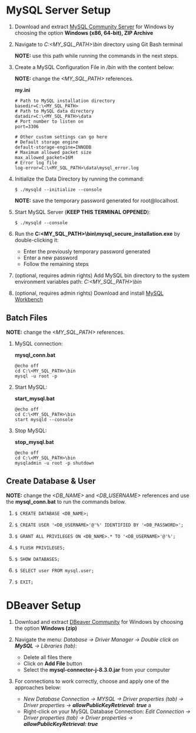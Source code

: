 # MySQL Server Setup

1. Download and extract [MySQL Community Server](https://dev.mysql.com/downloads/mysql/) for Windows by choosing the option **Windows (x86, 64-bit), ZIP Archive**

2. Navigate to _C:\<MY_SQL_PATH>\bin_ directory using Git Bash terminal

   **NOTE:** use this path while running the commands in the next steps.

3. Create a MySQL Configuration File in _/bin_ with the content below:

   **NOTE:** change the _<MY_SQL_PATH>_ references.

   **my.ini**

   ```
   # Path to MySQL installation directory
   basedir=C:\<MY_SQL_PATH>
   # Path to MySQL data directory
   datadir=C:\<MY_SQL_PATH>\data
   # Port number to listen on
   port=3306

   # Other custom settings can go here
   # Default storage engine
   default-storage-engine=INNODB
   # Maximum allowed packet size
   max_allowed_packet=16M
   # Error log file
   log-error=C:\<MY_SQL_PATH>\data\mysql_error.log
   ```

4. Initialize the Data Directory by running the command:

   `$ ./mysqld --initialize --console`

   **NOTE:** save the temporary password generated for root@localhost.

5. Start MySQL Server (**KEEP THIS TERMINAL OPPENED**):

   `$ ./mysqld --console`

6. Run the **C:\<MY_SQL_PATH>\bin\mysql_secure_installation.exe** by double-clicking it:

   - Enter the previously temporary password generated
   - Enter a new password
   - Follow the remaining steps

7. (optional, requires admin rights) Add MySQL bin directory to the system environment variables path: _C:\<MY_SQL_PATH>\bin_

8. (optional, requires admin rights) Download and install [MySQL Workbench](https://dev.mysql.com/downloads/workbench/)

## Batch Files

**NOTE:** change the _<MY_SQL_PATH>_ references.

1. MySQL connection:

   **mysql_conn.bat**

   ```
   @echo off
   cd C:\<MY_SQL_PATH>\bin
   mysql -u root -p
   ```

2. Start MySQL:

   **start_mysql.bat**

   ```
   @echo off
   cd C:\<MY_SQL_PATH>\bin
   start mysqld --console
   ```

3. Stop MySQL:

   **stop_mysql.bat**

   ```
   @echo off
   cd C:\<MY_SQL_PATH>\bin
   mysqladmin -u root -p shutdown
   ```

## Create Database & User

**NOTE:** change the _<DB_NAME>_ and _<DB_USERNAME>_ references and use the **mysql_conn.bat** to run the commands below.

1. `$ CREATE DATABASE <DB_NAME>;`

2. `$ CREATE USER '<DB_USERNAME>'@'%' IDENTIFIED BY '<DB_PASSWORD>';`

3. `$ GRANT ALL PRIVILEGES ON <DB_NAME>.* TO '<DB_USERNAME>'@'%';`

4. `$ FLUSH PRIVILEGES;`

5. `$ SHOW DATABASES;`

6. `$ SELECT user FROM mysql.user;`

7. `$ EXIT;`

# DBeaver Setup

1. Download and extract [DBeaver Community](https://dbeaver.io/download/) for Windows by choosing the option **Windows (zip)**

2. Navigate the menu: _Database -> Driver Manager -> Double click on **MySQL** -> Libraries (tab)_:

   - Delete all files there
   - Click on **Add File** button
   - Select the **mysql-connector-j-8.3.0.jar** from your computer

3. For connections to work correctly, choose and apply one of the approaches below:

   - _New Database Connection -> MYSQL -> Driver properties (tab) -> Driver properties -> **allowPublicKeyRetrieval: true**_
     a
   - Right-click on your MySQL Database Connection: _Edit Connection -> Driver properties (tab) -> Driver properties -> **allowPublicKeyRetrieval: true**_
